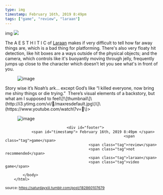 ```yaml
---
type: img
timestamp: February 16th, 2019 8:49pm
tags: ["game", "review", "laraan"]
---
```

img
<img src="https://saturdayxiii.github.io/media/182860107679.jpg"/>
                                                                                          


The A E S T H I T I C of <a href="https://store.steampowered.com/app/493710/Laraan/" target="_blank">Laraan</a> makes if very difficult to tell how far away things are, which is a bad thing for platforming. There's also very floaty hit detection, like hit boxes are a ways outside of the physical objects; and the camera, which controls like it's buoyantly moving through jelly, frequently jumps up close to the character which doesn’t let you see what's in front of you. 
<figure data-orig-width="500" data-orig-height="339" class="tmblr-full"><img src="https://64.media.tumblr.com/44f5fac3b2993827cf28ae41667330fc/tumblr_inline_pn1yntEaV31rnrp45_540.gif" alt="image" data-orig-width="500" data-orig-height="339"/></figure>
Story wise it’s Noah’s ark&hellip; except God’s like “I killed everyone, now bring me shiny things or die trying.”  There’s visual elements of a backstory, but what am I supposed to feel\[!\[thumbnail\]\(http://i3.ytimg.com/vi//maxresdefault.jpg\)\]\(https://www.youtube.com/watch\?v=\)>
<figure data-orig-width="500" data-orig-height="400" class="tmblr-full"><img src="https://64.media.tumblr.com/38dff7f0616f3a96cceea172a6c5afe5/tumblr_inline_pn1yutYMAs1rnrp45_540.gif" alt="image" data-orig-width="500" data-orig-height="400"/></figure> 
                                    
                
                
                
                
                                <div id="footer">
                <span id="timestamp"> February 16th, 2019 8:49pm </span>
                                                          <span class="tag">game</span>
                                          <span class="tag">review</span>
                                          <span class="tag">not recommended</span>
                                          <span class="tag">laraan</span>
                                          <span class="tag">video game</span>
                                                    
            </body>
        </html>

        
<small>source: https://saturdayxiii.tumblr.com/post/182860107679</small>